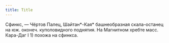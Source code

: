 ```yaml
---
title: Title
---
```


Сфинкс, — Чёртов Палец, Шайтан*-Кая* башнеобразная скала-останец на юж. оконеч.
куполовидного поднятия. На Магнитном хребте масс. Кара-Даг I 1) похожа на
сфинкса.
